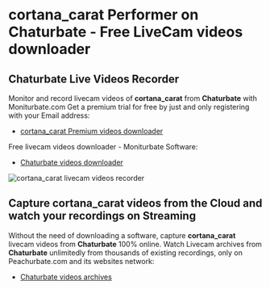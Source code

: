 # cortana_carat Performer on Chaturbate - Free LiveCam videos downloader

## Chaturbate Live Videos Recorder

Monitor and record livecam videos of **cortana_carat** from **Chaturbate** with Moniturbate.com
Get a premium trial for free by just and only registering with your Email address:
* [cortana_carat Premium videos downloader](https://moniturbate.com/request-demo-licence-key.html)

Free livecam videos downloader - Moniturbate Software:
* [Chaturbate videos downloader](https://moniturbate.com/moniturbate-download-software.html)

![cortana_carat livecam videos recorder](https://peachurnet.com/templates/moniturbate-software.png)


## Capture cortana_carat videos from the Cloud and watch your recordings on Streaming

Without the need of downloading a software, capture **cortana_carat** livecam videos from **Chaturbate** 100% online.
Watch Livecam archives from **Chaturbate** unlimitedly from thousands of existing recordings, only on Peachurbate.com and its websites network:
* [Chaturbate videos archives](https://peachurnet.com/)